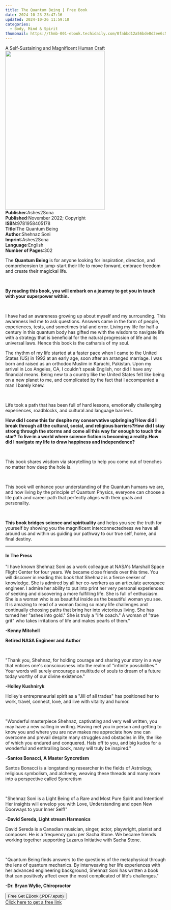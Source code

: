 ```yaml
---
title: The Quantum Being | Free Book
date: 2024-10-23 23:47:16
updated: 2024-10-26 11:59:10
categories:
  - Body, Mind & Spirit
thumbnail: https://thmb-001-ebook.techidaily.com/0fabbd12a56bde8d2ee6c57d0d16955ba694a0c16cd5ff68546bc9e0943088d0.jpg
---
```

<main id="book-container">
  <div class="flex flex-col">
    <div class="book-brief flex-1 py-6 px-4 sm:p-6 md:py-10 md:px-8">
      <!-- brief-->
      <div class="book-brief-main">
        A Self-Sustaining and Magnificent Human Craft
      </div>
    </div>
    <div
      class="book-meta-info flex-1 grid gap-4 col-start-1 col-end-3 row-start-1 sm:mb-6 sm:grid-cols-4 lg:gap-6 lg:col-start-2 lg:row-end-6 lg:row-span-6 lg:mb-0"
    >
      <div
        class="book-meta-info-left place-content-center mt-4 p-4 text-sm leading-6 col-start-2 col-span-2 dark:text-slate-400"
      >
        <img
          class="w-full h-500 object-cover rounded-lg sm:h-255 sm:col-span-2 lg:col-span-full"
          src="https://img-001-ebook.techidaily.com/7388855baac7149015ea277c0093937dd8155492da6b32ca79808cc988a0354a.jpg"
          alt=""
          width="312"
          height="500"
        />
      </div>
      <div
        class="book-meta-info-right mt-2 col-start-1 row-start-2 col-span-3 self-center"
      >
        <!-- meta data  -->
        <div class="flex flex-col px-4 md:px-8">
          <div class="flex-1">
            <strong>Publisher</strong>:<span class="px-2">Ashes2Sona</span>
          </div>
          <div class="flex-1">
            <strong>Published</strong>:<span class="px-2"
              >November 2022; Copyright</span
            >
          </div>
          <div class="flex-1">
            <strong>ISBN</strong>:<span class="px-2">9781958405178</span>
          </div>
          <div class="flex-1">
            <strong>Title</strong>:<span class="px-2">The Quantum Being</span>
          </div>
          <div class="flex-1">
            <strong>Author</strong>:<span class="px-2">Shehnaz Soni</span>
          </div>
          <div class="flex-1">
            <strong>Imprint</strong>:<span class="px-2">Ashes2Sona</span>
          </div>
          <div class="flex-1">
            <strong>Language</strong>:<span class="px-2">English</span>
          </div>
          <div class="flex-1">
            <strong>Number of Pages</strong>:<span class="px-2">302</span>
          </div>
        </div>
      </div>
    </div>
    <div class="book-description flex-1 py-6 px-4 sm:p-6 md:py-10 md:px-8">
      <div class="book-description-main">
        <div accordion-content="" id="description">
          <p>
            <span style="color: rgb(15, 17, 17)">The&nbsp;</span
            ><strong style="color: rgb(15, 17, 17)">Quantum Being</strong
            ><span style="color: rgb(15, 17, 17)"
              >&nbsp;is for anyone looking for inspiration, direction, and
              comprehension to jump-start their life to move forward, embrace
              freedom and create their magickal life.</span
            >
          </p>
          <p><br /></p>
          <p>
            <strong
              >By reading this book, you will embark on a journey to get you in
              touch with your superpower within.</strong
            >
          </p>
          <p><br /></p>
          <p>
            I have had an awareness growing up about myself and my surrounding.
            This awareness led me to ask questions. Answers came in the form of
            people, experiences, tests, and sometimes trial and error. Living my
            life for half a century in this quantum body has gifted me with the
            wisdom to navigate life with a strategy that is beneficial for the
            natural progression of life and its universal laws. Hence this book
            is the catharsis of my soul.
          </p>
          <p>
            The rhythm of my life started at a faster pace when I came to the
            United States (US) in 1992 at an early age, soon after an arranged
            marriage. I was born and raised as an orthodox Muslim in Karachi,
            Pakistan. Upon my arrival in Los Angeles, CA, I couldn't speak
            English, nor did I have any financial means. Being new to a country
            like the United States felt like being on a new planet to me, and
            complicated by the fact that I accompanied a man I barely knew.
          </p>
          <p><br /></p>
          <p>
            Life took a path that has been full of hard lessons, emotionally
            challenging experiences, roadblocks, and cultural and language
            barriers.
          </p>
          <strong
            >How did I come this far despite my conservative upbringing?</strong
          ><strong
            >How did I break through all the cultural, social, and religious
            barriers?</strong
          ><strong
            >How did I stay strong through the storms and come all this way far
            enough to touch the star? To live in a world where science fiction
            is becoming a reality.</strong
          ><strong
            >How did I navigate my life to draw happiness and
            independence?</strong
          >
          <p><br /></p>
          <p>
            This book shares wisdom via storytelling to help you come out of
            trenches no matter how deep the hole is.
          </p>
          <p><br /></p>
          <p>
            This book will enhance your understanding of the Quantum humans we
            are, and how living by the principle of Quantum Physics, everyone
            can choose a life path and career path that perfectly aligns with
            their goals and personality.
          </p>
          <p><br /></p>
          <p>
            <strong>This book bridges science and spirituality</strong>&nbsp;and
            helps you see the truth for yourself by showing you the magnificent
            interconnectedness we have all around us and within us guiding our
            pathway to our true self, home, and final destiny.
          </p>
        </div>
        <div class="accordion-fader"></div>
      </div>
    </div>
    <div class="book-excerpts flex-1 py-6 px-4 sm:p-6 md:py-10 md:px-8">
      <!-- excerpts-->
      <div class="book-excerpts-main">
        <hr />
        <h4 class="placeholder placeholder-heading">
          <span>In The Press</span>
        </h4>
        <p></p>
        <p>
          "I have known Shehnaz Soni as a work colleague at NASA's Marshall
          Space Flight Center for four years. We became close friends over this
          time. You will discover in reading this book that Shehnaz is a fierce
          seeker of knowledge. She is admired by all her co-workers as an
          articulate aerospace engineer. I admire her ability to put into print
          her very personal experiences of seeking and discovering a more
          fulfilling life. She is full of enthusiasm. She is a woman who is as
          beautiful inside as the beautiful woman you see. It is amazing to read
          of a woman facing so many life challenges and continually choosing
          paths that bring her into victorious living. She has turned her "ashes
          into gold." She is truly a "life coach." A woman of "true grit" who
          takes irritations of life and makes pearls of them."
        </p>
        <p><strong>-Kenny Mitchell</strong></p>
        <p><strong>Retired NASA Engineer and Author</strong></p>
        <p><br /></p>
        <p>
          "Thank you, Shehnaz, for holding courage and sharing your story in a
          way that entices one's consciousness into the realm of "infinite
          possibilities." Your words will surely encourage a multitude of souls
          to dream of a future today worthy of our divine existence."
        </p>
        <p><strong>-Holley Kushniryk</strong></p>
        <p>
          Holley's entrepreneurial spirit as a "Jill of all trades" has
          positioned her to work, travel, connect, love, and live with vitality
          and humor.
        </p>
        <p><br /></p>
        <p>
          "Wonderful masterpiece Shehnaz, captivating and very well written, you
          may have a new calling in writing. Having met you in person and
          getting to know you and where you are now makes me appreciate how one
          can overcome and prevail despite many struggles and obstacles in life,
          the like of which you endured and conquered. Hats off to you, and big
          kudos for a wonderful and enthralling book, many will truly be
          inspired."
        </p>
        <p><strong>-Santos Bonacci, A Master Syncretism</strong></p>
        <p>
          Santos Bonacci is a longstanding researcher in the fields of
          Astrology, religious symbolism, and alchemy, weaving these threads and
          many more into a perspective called Syncretism
        </p>
        <p><br /></p>
        <p>
          "Shehnaz Soni is a Light Being of a Rare and Most Pure Spirit and
          Intention! Her insights will envelop you with Love, Understanding and
          open New Doorways to your Inner Self!"
        </p>
        <p><strong>-David Sereda, Light stream Harmonics</strong></p>
        <p>
          David Sereda is a Canadian musician, singer, actor, playwright,
          pianist and composer. He is a frequency guru per Sacha Stone. We
          became friends working together supporting Lazarus Initiative with
          Sacha Stone.
        </p>
        <p><br /></p>
        <p>
          "Quantum Being finds answers to the questions of the metaphysical
          through the lens of quantum mechanics. By interweaving her life
          experiences with her advanced engineering background, Shehnaz Soni has
          written a book that can positively affect even the most complicated of
          life's challenges."
        </p>
        <p><strong>-Dr. Bryan Wylie, Chiropractor</strong></p>
        <p></p>
      </div>
    </div>
    <div
      class="book-about-author flex-1 py-6 px-4 sm:p-6 md:py-10 md:px-8"
    ></div>
    <div class="book-free-get flex-1 py-6 px-4 sm:p-6 md:py-10 md:px-8">
      <button
        id="btn-free-get"
        class="bg-blue-500 hover:bg-blue-700 text-white font-bold py-2 px-4 rounded"
      >
        Free Get EBook (.PDF/.epub)
      </button>
      <div id="countdown-display" class="px-2 text-lg mt-2"></div>
      <a
        id="free-link"
        class="hidden bg-blue-500 hover:bg-blue-700 text-white font-bold py-2 px-4 rounded"
        href="https://www.ebooks.com/en-us/book/210703083/the-quantum-being/shehnaz-soni/"
        target="_blank"
        >Click here to get a free link</a
      >
    </div>
    <script>
      let countdownTime = 0;
      let countdownInterval = null;
      document
        .getElementById('btn-free-get')
        .addEventListener('click', startCountdown);
      function startCountdown() {
        countdownTime = new Date().getTime() + 60000 * 3;
        countdownInterval = setInterval(updateCountdown, 1000);
        document.getElementById('btn-free-get').disabled = true;
        document
          .getElementById('btn-free-get')
          .classList.add('bg-gray-500', 'cursor-not-allowed');
      }
      function updateCountdown() {
        let currentTime = new Date().getTime();
        let timeLeft = countdownTime - currentTime;
        let secondsLeft = Math.floor(timeLeft / 1000);
        document.getElementById('countdown-display').innerHTML =
          `Remaining time: ${secondsLeft} seconds.`;
        if (secondsLeft <= 0) {
          clearInterval(countdownInterval);
          document.getElementById('btn-free-get').classList.add('hidden');
          document.getElementById('free-link').classList.remove('hidden');
          document.getElementById('countdown-display').innerHTML = '';
        }
      }
    </script>
  </div>
</main>
